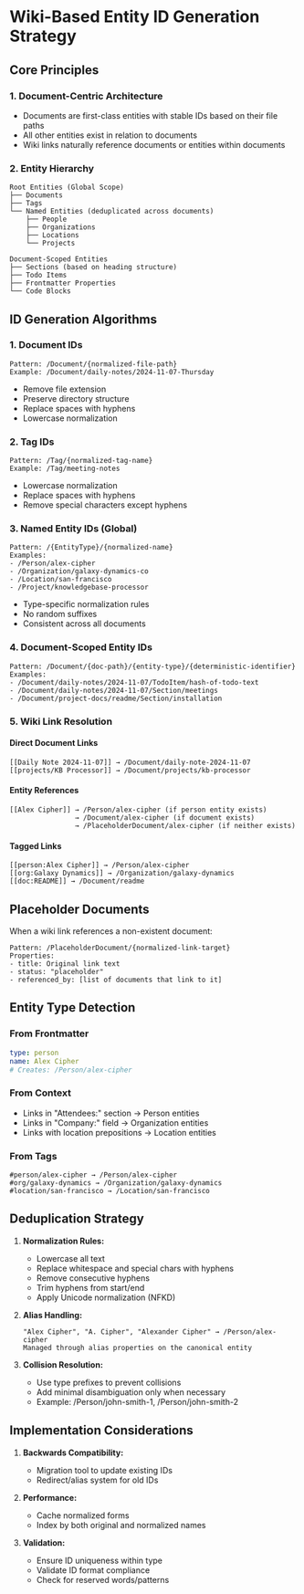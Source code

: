 # Wiki-Based Entity ID Generation Strategy

## Core Principles

### 1. Document-Centric Architecture
- Documents are first-class entities with stable IDs based on their file paths
- All other entities exist in relation to documents
- Wiki links naturally reference documents or entities within documents

### 2. Entity Hierarchy

```
Root Entities (Global Scope)
├── Documents
├── Tags
└── Named Entities (deduplicated across documents)
    ├── People
    ├── Organizations
    ├── Locations
    └── Projects

Document-Scoped Entities
├── Sections (based on heading structure)
├── Todo Items
├── Frontmatter Properties
└── Code Blocks
```

## ID Generation Algorithms

### 1. Document IDs
```
Pattern: /Document/{normalized-file-path}
Example: /Document/daily-notes/2024-11-07-Thursday
```
- Remove file extension
- Preserve directory structure
- Replace spaces with hyphens
- Lowercase normalization

### 2. Tag IDs
```
Pattern: /Tag/{normalized-tag-name}
Example: /Tag/meeting-notes
```
- Lowercase normalization
- Replace spaces with hyphens
- Remove special characters except hyphens

### 3. Named Entity IDs (Global)
```
Pattern: /{EntityType}/{normalized-name}
Examples:
- /Person/alex-cipher
- /Organization/galaxy-dynamics-co
- /Location/san-francisco
- /Project/knowledgebase-processor
```
- Type-specific normalization rules
- No random suffixes
- Consistent across all documents

### 4. Document-Scoped Entity IDs
```
Pattern: /Document/{doc-path}/{entity-type}/{deterministic-identifier}
Examples:
- /Document/daily-notes/2024-11-07/TodoItem/hash-of-todo-text
- /Document/daily-notes/2024-11-07/Section/meetings
- /Document/project-docs/readme/Section/installation
```

### 5. Wiki Link Resolution

#### Direct Document Links
```
[[Daily Note 2024-11-07]] → /Document/daily-note-2024-11-07
[[projects/KB Processor]] → /Document/projects/kb-processor
```

#### Entity References
```
[[Alex Cipher]] → /Person/alex-cipher (if person entity exists)
                → /Document/alex-cipher (if document exists)
                → /PlaceholderDocument/alex-cipher (if neither exists)
```

#### Tagged Links
```
[[person:Alex Cipher]] → /Person/alex-cipher
[[org:Galaxy Dynamics]] → /Organization/galaxy-dynamics
[[doc:README]] → /Document/readme
```

## Placeholder Documents

When a wiki link references a non-existent document:
```
Pattern: /PlaceholderDocument/{normalized-link-target}
Properties:
- title: Original link text
- status: "placeholder"
- referenced_by: [list of documents that link to it]
```

## Entity Type Detection

### From Frontmatter
```yaml
type: person
name: Alex Cipher
# Creates: /Person/alex-cipher
```

### From Context
- Links in "Attendees:" section → Person entities
- Links in "Company:" field → Organization entities
- Links with location prepositions → Location entities

### From Tags
```
#person/alex-cipher → /Person/alex-cipher
#org/galaxy-dynamics → /Organization/galaxy-dynamics
#location/san-francisco → /Location/san-francisco
```

## Deduplication Strategy

1. **Normalization Rules:**
   - Lowercase all text
   - Replace whitespace and special chars with hyphens
   - Remove consecutive hyphens
   - Trim hyphens from start/end
   - Apply Unicode normalization (NFKD)

2. **Alias Handling:**
   ```
   "Alex Cipher", "A. Cipher", "Alexander Cipher" → /Person/alex-cipher
   Managed through alias properties on the canonical entity
   ```

3. **Collision Resolution:**
   - Use type prefixes to prevent collisions
   - Add minimal disambiguation only when necessary
   - Example: /Person/john-smith-1, /Person/john-smith-2

## Implementation Considerations

1. **Backwards Compatibility:**
   - Migration tool to update existing IDs
   - Redirect/alias system for old IDs

2. **Performance:**
   - Cache normalized forms
   - Index by both original and normalized names

3. **Validation:**
   - Ensure ID uniqueness within type
   - Validate ID format compliance
   - Check for reserved words/patterns